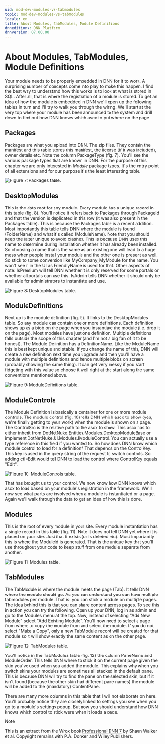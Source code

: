 ```yaml
---
uid: mod-dev-modules-vs-tabmodules
topic: mod-dev-modules-vs-tabmodules
locale: en
title: About Modules, TabModules, Module Definitions
dnneditions: DNN Platform
dnnversion: 07.00.00
---
```


# About Modules, TabModules, Module Definitions

Your module needs to be properly embedded in DNN for it to work. A surprising number of concepts come into play to make this happen. I find the best way to understand how this works is to look at what is stored in SQL. After all, that is where the registration of a module is stored. To get an idea of how the module is embedded in DNN we&#39;ll open up the following tables in turn and I&#39;ll try to walk you through the wiring. We&#39;ll start at the very top where your module has been announced to the system and drill down to find out how DNN knows which ascx to put where on the page.

## Packages

Packages are what you upload into DNN. The zip files. They contain the manifest and this table stores this manifest, the license (if it was included), owner details etc. Note the column PackageType (fig. 7). You&#39;ll see the various package types that are known in DNN. For the purpose of this chapter we are only interested in _Module_ package types. It&#39;s the entry point of all extensions and for our purpose it&#39;s the least interesting table.

![Figure 7: Packages table.](/images/ch13f007.png)

## DesktopModules

This is the data root for any module. Every module has a unique record in this table (fig. 8). You&#39;ll notice it refers back to Packages through PackageId and that the version is duplicated in this row (it was also present in the Packages table). This is because the Packages table is a recent addition. Most importantly this table tells DNN where the module is found (FolderName) and what it&#39;s called (ModuleName). Note that you should keep the latter unique to avoid clashes. This is because DNN uses this name to determine during installation whether it has already been installed. So choosing a name that is the same as an existing one will lead to a huge mess when people install your module and the other one is present as well. So stick to some convention like MyCompany\_MyModule for the name. You won&#39;t see it in the UI as FriendlyName is used for that. Other aspects of note: IsPremium will tell DNN whether it is only reserved for some portals or whether all portals can use this. IsAdmin tells DNN whether it should only be available for administrators to instantiate and use.

![Figure 8: DesktopModules table.](/images/ch13f008.png)

## ModuleDefinitions

Next up is the module definition (fig. 9). It links to the DesktopModules table. So any module can contain one or more definitions. Each definition shows up as a blob on the page when you instantiate the module (i.e. drop it on the page). Most modules have just one definition. Multiple definitions falls outside the scope of this chapter (and I&#39;m not a big fan of it to be honest). The Module Definition has a DefinitionName. Like the ModuleName this is best kept unique and stable. If you change the name of this, DNN will create a new definition next time you upgrade and then you&#39;ll have a module with multiple definitions and hence multiple blobs on screen (probably showing the same thing). It can get very messy if you start fidgeting with this value so choose it well right at the start along the same conventions mentioned above.

![Figure 9: ModuleDefinitions table.](/images/ch13f009.png)

## ModuleControls

The Module Definition is basically a container for one or more module controls. The module control (fig. 10) tells DNN which ascx to show (yes, we&#39;re finally getting to your work) when the module is shown on a page. The ControlSrc is the relative path to the ascx to show. This ascx has to either inherit from DotNetNuke.Entities.Modules.DesktopModuleBase or implement DotNetNuke.UI.Modules.IModuleControl. You can actually use a type reference in this field if you wanted to. So how does DNN know which module control to load for a definition? That depends on the ControlKey. This key is used in the query string of the request to switch controls. So adding ctl=Edit would tell DNN to load the control where ControlKey equals &quot;Edit&quot;.

![Figure 10: ModuleControls table.](/images/ch13f010.png)

That has brought us to your control. We now know how DNN knows which ascx to load based on your module&#39;s registration in the framework. We&#39;ll now see what parts are involved when a module is instantiated on a page. Again we&#39;ll walk through the data to get an idea of how this is done.

## Modules

This is the root of every module in your site. Every module instantiation has a single record in this table (fig. 11). Note it does not tell DNN yet where it is placed on your site. Just that it exists (or is deleted etc). Most importantly this is where the ModuleId is generated. That is the unique key that you&#39;ll use throughout your code to keep stuff from one module separate from another.

![Figure 11: Modules table.](/images/ch13f011.png)

## TabModules

The TabModule is where the module meets the page (Tab). It tells DNN where the module should go. As you can understand you can have multiple tabmodules per module. That is: you can stick a module on multiple pages. The idea behind this is that you can share content across pages. To see this in action you can try the following. Open up your DNN, log in as admin and go to the Modules menu at the top. Now, instead of selecting &quot;Add New Module&quot; select &quot;Add Existing Module&quot;. You&#39;ll now need to select a page from where to copy the module from and select the module. If you do not select &quot;Make a Copy&quot;, only a new TabModule record will be created for that module so it will show exactly the same content as on the other page.

![Figure 12: TabModules table.](/images/ch13f012.png)

You&#39;ll notice in the TabModules table (fig. 12) the column PaneName and ModuleOrder. This tells DNN where to stick it on the current page given the skin you&#39;ve used when you added the module. This explains why when you switch skins your modules are sometimes all stacked in the default pane. This is because DNN will try to find the pane on the selected skin, but if it isn&#39;t found (because the other skin had different pane names) the module will be added to the (mandatory) ContentPane.

There are many more columns in this table that I will not elaborate on here. You&#39;ll probably notice they are closely linked to settings you see when you go to a module&#39;s settings popup. But now you should understand how DNN knows which control to stick were when it loads a page.

> [!Note]
> This is an extract from the Wrox book  [Professional DNN 7](https://www.amazon.com/Professional-DNN7-Open-Source-Platform/dp/111885084X) by Shaun Walker et al. Copyright remains with P.A. Donker and Wiley Publishers.
